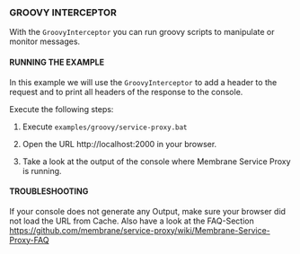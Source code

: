 ### GROOVY INTERCEPTOR

With the `GroovyInterceptor` you can run groovy scripts to manipulate or monitor messages.


#### RUNNING THE EXAMPLE

In this example we will use the `GroovyInterceptor` to add a header to the request and to print all headers of the response to the console.

Execute the following steps:

1. Execute `examples/groovy/service-proxy.bat`

2. Open the URL http://localhost:2000 in your browser.

3. Take a look at the output of the console where Membrane Service Proxy is running.


#### TROUBLESHOOTING

If your console does not generate any Output, make sure your browser did not load the URL from Cache. Also have a look at the FAQ-Section https://github.com/membrane/service-proxy/wiki/Membrane-Service-Proxy-FAQ